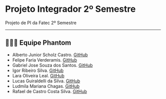 # Projeto Integrador 2º Semestre
Projeto de PI da Fatec 2º Semestre

---

 ## 👨🏽‍🎓 Equipe Phantom
* Alberto Junior Scholz Castro. [GitHub](https://github.com/AlbertoScholz)
* Felipe Faria Verderamis. [GitHub](https://github.com/FelipeFariaVerde)
* Gabriel Jose Souza dos Santos. [GitHub](https://github.com/gabrieljssantos)
* Igor Ribeiro Silva. [GitHub](https://github.com/IgorRibeiro-S)
* Lara Oliveira Leal. [GitHub](https://github.com/lara-leal)
* Lucas Guiraldelli da Silva. [GitHub](https://github.com/LucasGuiraldelli)
* Ludmila Mariana Chagas. [GitHub](https://github.com/ludmila-chagas)
* Rafael de Castro Costa Silva. [GitHub](https://github.com/rafaelcastrow)

